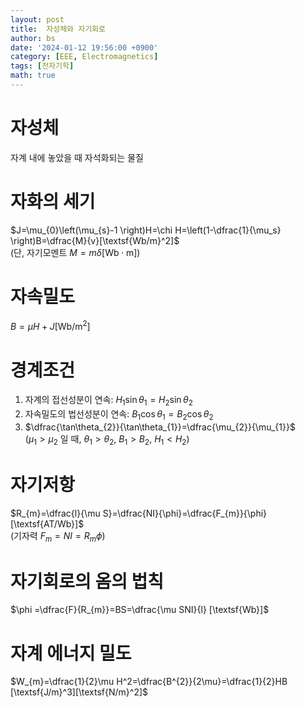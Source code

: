 ```yaml
---
layout: post
title:  자성체와 자기회로
author: bs
date: '2024-01-12 19:56:00 +0900'
category: [EEE, Electromagnetics]
tags: [전자기학]
math: true
---
```


# 자성체
자계 내에 놓았을 때 자석화되는 물질

# 자화의 세기
$J=\mu_{0}\left(\mu_{s}-1 \right)H=\chi H=\left(1-\dfrac{1}{\mu_s} \right)B=\dfrac{M}{v}[\textsf{Wb/m}^2]$<br>
(단, 자기모멘트 $M=m\delta [\textsf{Wb}\cdot\textsf{m}]$)

# 자속밀도
$B=\mu H+J [\textsf{Wb/m}^2]$

# 경계조건
1. 자계의 접선성분이 연속: $H_{1}\sin\theta_{1}=H_{2}\sin\theta_{2}$
2. 자속밀도의 법선성분이 연속: $B_{1}\cos\theta_{1}=B_{2}\cos\theta_{2}$
3. $\dfrac{\tan\theta_{2}}{\tan\theta_{1}}=\dfrac{\mu_{2}}{\mu_{1}}$<br>
    ($\mu_{1}>\mu_{2}$ 일 때, $\theta_{1}>\theta_{2}$, $B_{1}>B_{2}$, $H_{1}<H_{2}$)

# 자기저항
$R_{m}=\dfrac{l}{\mu S}=\dfrac{NI}{\phi}=\dfrac{F_{m}}{\phi} [\textsf{AT/Wb}]$<br>
(기자력 $F_{m}=NI=R_{m}\phi$)

# 자기회로의 옴의 법칙
$\phi =\dfrac{F}{R_{m}}=BS=\dfrac{\mu SNI}{l} [\textsf{Wb}]$

# 자계 에너지 밀도
$W_{m}=\dfrac{1}{2}\mu H^2=\dfrac{B^{2}}{2\mu}=\dfrac{1}{2}HB [\textsf{J/m}^3][\textsf{N/m}^2]$